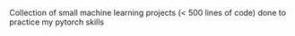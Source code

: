 Collection of small machine learning projects (< 500 lines of code) done to practice my pytorch skills
